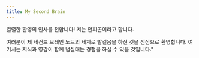 ```yaml
---
title: My Second Brain
---
```


열렬한 환영의 인사를 전합니다! 저는 안피곤이라고 합니다.

여러분이 제 세컨드 브레인 노트의 세계로 발걸음을 하신 것을 진심으로 환영합니다. 
여기서는 지식과 영감이 함께 넘실대는 경험을 하실 수 있을 것입니다."